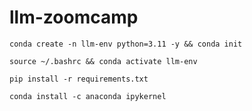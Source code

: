 # llm-zoomcamp

```
conda create -n llm-env python=3.11 -y && conda init
```

```
source ~/.bashrc && conda activate llm-env
```

```
pip install -r requirements.txt
```

```
conda install -c anaconda ipykernel
```

